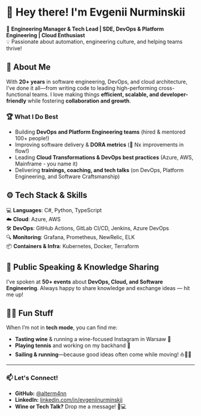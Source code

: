 # 👋 Hey there! I'm Evgenii Nurminskii

🚀 **Engineering Manager & Tech Lead | SDE, DevOps & Platform Engineering | Cloud Enthusiast**  
💡 Passionate about automation, engineering culture, and helping teams thrive!  

## 🔧 About Me

With **20+ years** in software engineering, DevOps, and cloud architecture, I’ve done it all—from writing code to leading high-performing cross-functional teams. I love making things **efficient, scalable, and developer-friendly** while fostering **collaboration and growth**.

### 🏆 What I Do Best
- Building **DevOps and Platform Engineering teams** (hired & mentored 100+ people!)
- Improving software delivery & **DORA metrics** (🚀 Nx improvements in flow!)
- Leading **Cloud Transformations & DevOps best practices** (Azure, AWS, Mainframe - you name it)
- Delivering **trainings, coaching, and tech talks** (on DevOps, Platform Engineering, and Software Craftsmanship)

## ⚙️ Tech Stack & Skills
💻 **Languages**: C#, Python, TypeScript  
☁️ **Cloud**: Azure, AWS  
🛠 **DevOps**: GitHub Actions, GitLab CI/CD, Jenkins, Azure DevOps  
🔍 **Monitoring**: Grafana, Prometheus, NewRelic, ELK  
📦 **Containers & Infra**: Kubernetes, Docker, Terraform  

## 🎤 Public Speaking & Knowledge Sharing
I’ve spoken at **50+ events** about **DevOps, Cloud, and Software Engineering**. Always happy to share knowledge and exchange ideas — hit me up!  

## 🍷🎾 Fun Stuff
When I’m not in **tech mode**, you can find me:
- **Tasting wine** & running a wine-focused Instagram in Warsaw 🍷  
- **Playing tennis** and working on my backhand 🎾  
- **Sailing & running**—because good ideas often come while moving! ⛵🏃‍♂️  

---

### 📫 Let's Connect!
- **GitHub:** [@alterm4nn](https://github.com/alterm4nn)  
- **LinkedIn:** [linkedin.com/in/evgeniinurminskii](https://www.linkedin.com/in/evgeniinurminskii/)  
- **Wine or Tech Talk?** Drop me a message! 🍷💻 
